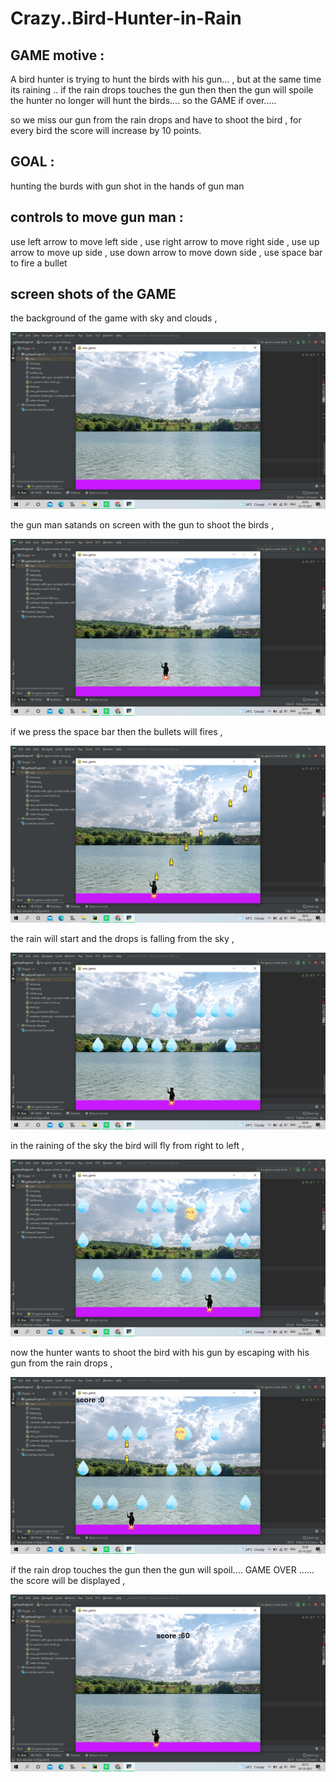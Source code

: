 # Crazy..Bird-Hunter-in-Rain

## GAME motive :

A bird hunter is trying to hunt the birds with his gun... ,
but at the same time its raining .. if the rain drops touches the gun
then then the gun will spoile the hunter no longer will hunt the birds.... so the GAME if over.....

so we miss our gun from the rain drops and have to shoot the bird ,
for every bird the score will increase by 10 points.


## GOAL :
hunting the burds with gun shot in the hands of gun man

## controls to move gun man :

use left arrow to move left side ,
use right arrow to move right side ,
use up arrow to move up side ,
use down arrow to move down side ,
use space bar to fire a bullet

## screen shots of the GAME 
the background of the game with sky and clouds ,

![Title screen](https://github.com/Vidyasagar5566/Crazy..Bird-Hunter-in-Rain/blob/main/game%20screen%20shot/Screenshot%20(507).png)



the gun man satands on screen with the gun to shoot the birds ,

![Title screen](https://github.com/Vidyasagar5566/Crazy..Bird-Hunter-in-Rain/blob/main/game%20screen%20shot/Screenshot%20(508).png)



if we press the space bar then the bullets will fires ,

![Title screen](https://github.com/Vidyasagar5566/Crazy..Bird-Hunter-in-Rain/blob/main/game%20screen%20shot/Screenshot%20(509).png)



the rain will start and the drops is falling from the sky ,

![Title screen](https://github.com/Vidyasagar5566/Crazy..Bird-Hunter-in-Rain/blob/main/game%20screen%20shot/Screenshot%20(510).png)



in the raining of the sky the bird will fly from right to left ,

![Title screen](https://github.com/Vidyasagar5566/Crazy..Bird-Hunter-in-Rain/blob/main/game%20screen%20shot/Screenshot%20(511).png)



now the hunter wants to shoot the bird with his gun by escaping with his gun from the rain drops ,

![Title screen](https://github.com/Vidyasagar5566/Crazy..Bird-Hunter-in-Rain/blob/main/game%20screen%20shot/Screenshot%20(514).png)



if the rain drop touches the gun then the gun will spoil.... GAME OVER ......
the score will be displayed ,


![Title screen](https://github.com/Vidyasagar5566/Crazy..Bird-Hunter-in-Rain/blob/main/game%20screen%20shot/Screenshot%20(515).png)
